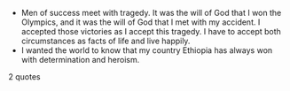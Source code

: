  - Men of success meet with tragedy. It was the will of God that I won the Olympics, and it was the will of God that I met with my accident. I accepted those victories as I accept this tragedy. I have to accept both circumstances as facts of life and live happily.
 - I wanted the world to know that my country Ethiopia has always won with determination and heroism.

2 quotes
